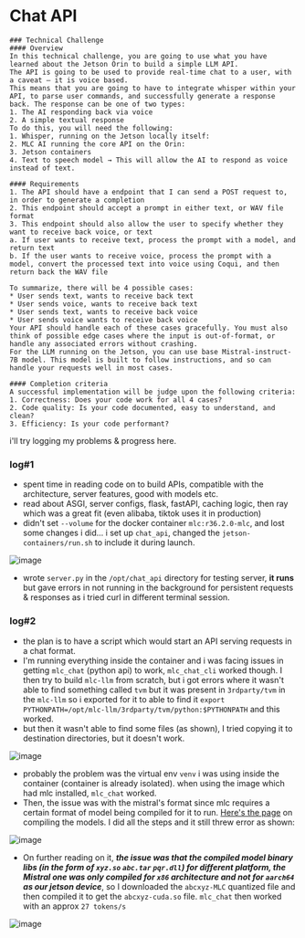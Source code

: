 # Chat API
```
### Technical Challenge
#### Overview 
In this technical challenge, you are going to use what you have learned about the Jetson Orin to build a simple LLM API. 
The API is going to be used to provide real-time chat to a user, with a caveat — it is voice based. 
This means that you are going to have to integrate whisper within your API, to parse user commands, and successfully generate a response back. The response can be one of two types: 
1. The AI responding back via voice 
2. A simple textual response 
To do this, you will need the following: 
1. Whisper, running on the Jetson locally itself: 
2. MLC AI running the core API on the Orin:  
3. Jetson containers 
4. Text to speech model → This will allow the AI to respond as voice instead of text.
   
#### Requirements 
1. The API should have a endpoint that I can send a POST request to, in order to generate a completion 
2. This endpoint should accept a prompt in either text, or WAV file format
3. This endpoint should also allow the user to specify whether they want to receive back voice, or text 
a. If user wants to receive text, process the prompt with a model, and return text 
b. If the user wants to receive voice, process the prompt with a model, convert the processed text into voice using Coqui, and then return back the WAV file
 
To summarize, there will be 4 possible cases: 
* User sends text, wants to receive back text 
* User sends voice, wants to receive back text 
* User sends text, wants to receive back voice 
* User sends voice wants to receive back voice 
Your API should handle each of these cases gracefully. You must also think of possible edge cases where the input is out-of-format, or handle any associated errors without crashing. 
For the LLM running on the Jetson, you can use base Mistral-instruct-7B model. This model is built to follow instructions, and so can handle your requests well in most cases.

#### Completion criteria 
A successful implementation will be judge upon the following criteria:
1. Correctness: Does your code work for all 4 cases? 
2. Code quality: Is your code documented, easy to understand, and clean?
3. Efficiency: Is your code performant?
```
i'll try logging my problems & progress here.

### log#1

- spent time in reading code on to build APIs, compatible with the architecture, server features, good with models etc.
- read about ASGI, server configs, flask, fastAPI, caching logic, then ray which was a great fit (even alibaba, tiktok uses it in production)
- didn't set `--volume` for the docker container `mlc:r36.2.0-mlc`, and lost some changes i did... i set up `chat_api`, changed the `jetson-containers/run.sh` to include it during launch. 

![image](https://github.com/sujantkumarkv/deepshard-tasks/assets/73742938/26283316-46b6-4a9e-b444-f413186c2a64)

- wrote `server.py` in the `/opt/chat_api` directory for testing server, **it runs** but gave errors in not running in the background for persistent requests & responses as i tried curl in different terminal session.
  
### log#2

- the plan is to have a script which would start an API serving requests in a chat format.
- I'm running everything inside the container and i was facing issues in getting `mlc_chat` (python api) to work, `mlc_chat_cli` worked though. I then try to build `mlc-llm` from scratch, but i got errors where it wasn't able to find something called `tvm` but it was present in `3rdparty/tvm` in the `mlc-llm` so i exported for it to able to find it `export PYTHONPATH=/opt/mlc-llm/3rdparty/tvm/python:$PYTHONPATH` and this worked.
- but then it wasn't able to find some files (as shown), I tried copying it to destination directories, but it doesn't work.
  
![image](https://github.com/sujantkumarkv/deepshard-tasks/assets/73742938/610ccf28-0ee3-4354-8543-acfbe703cdfb)

- probably the problem was the virtual env `venv` i was using inside the container (container is already isolated). when using the image which had mlc installed, `mlc_chat` worked.
- Then, the issue was with the mistral's format since mlc requires a certain format of model being compiled for it to run. [Here's the page](https://llm.mlc.ai/docs/compilation/compile_models.html) on compiling the models. I did all the steps and it still threw error as shown:

![image](https://github.com/sujantkumarkv/deepshard-tasks/assets/73742938/598ab4d7-3de7-4df6-b1bb-9107e0b774cc)
  
- On further reading on it, **_the issue was that the compiled model binary libs (in the form of `xyz.so` `abc.tar` `pqr.dll`) for different platform, the Mistral one was only compiled for `x86` architecture and not for `aarch64` as our jetson device_**, so I downloaded the `abcxyz-MLC` quantized file and then compiled it to get the `abcxyz-cuda.so` file. `mlc_chat` then worked with an approx `27 tokens/s`

![image](https://github.com/sujantkumarkv/deepshard-tasks/assets/73742938/f4226c10-2f82-49b1-99ad-ddfe3d142508)





